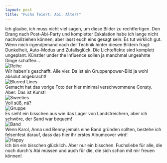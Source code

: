 ```yaml
---
layout: post
title: "Fuchs feiert: Abi, Alter!"
---
```


Ich glaube, ich muss nicht viel sagen, um diese Bilder zu rechtfertigen. Den Drang nach Post-Abi-Party und kompletter Eskalation habe ich lange nicht nachvollziehen können, aber lasst euch eins gesagt sein: Es tut wirklich gut.  
Wenn mich irgendjemand nach der Technik hinter diesen Bildern fragt: Dunkelheit, Auto-Modus und Zufallsglück. Die Lichteffekte sind komplett ungeplant. Künstler under the influence sollen ja manchmal ungeahnte Dinge schaffen...  
![Reihe](https://farm8.staticflickr.com/7430/13315573254_11e50befd0_c.jpg)  
Wir haben's geschafft. Alle vier. Da ist ein Gruppenpower-Bild ja wohl absolut angebracht!  
![Blurred Lines](https://farm8.staticflickr.com/7355/13315578314_b18b80660e_c.jpg)  
Gemacht hat das vorige Foto der hier minimal verschwommene Consty. Aber: Das ist Kunst!  
![Sweeties](https://farm8.staticflickr.com/7062/13315573944_54f8fed497_c.jpg)  
Voll süß, nä?  
![Gruppe](https://farm8.staticflickr.com/7216/13315205525_1ceb0933f2_c.jpg)  
Es sieht ein bisschen aus wie das Lager von Landstreichern, aber ich schwöre, der Sand war bequem!  
![Band](https://farm4.staticflickr.com/3825/13315579654_57093f906a_c.jpg)  
Wenn Karol, Anna und Benny jemals eine Band gründen sollten, bestehe ich felsenfest darauf, dass das hier ihr erstes Albumcover wird!  
![Happy](https://farm8.staticflickr.com/7046/13315204625_e263b6eba3_c.jpg)  
Ich bin ein bisschen glücklich. Aber nur ein bisschen.
Fuchsliebe für alle, die noch durch's Abi müssen und auch für die, die sich schon mit mir freuen können!